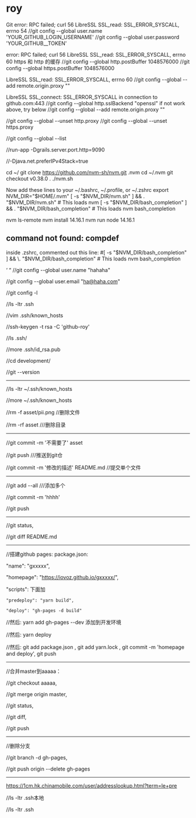 # roy


Git error: RPC failed; curl 56 LibreSSL SSL_read: SSL_ERROR_SYSCALL, errno 54
//git config --global user.name 'YOUR_GITHUB_LOGIN_USERNAME'
//git config --global user.password 'YOUR_GITHUB__TOKEN'

error: RPC failed; curl 56 LibreSSL SSL_read: SSL_ERROR_SYSCALL, errno 60
https 和 http 的缓存
//git config --global http.postBuffer 1048576000
//git config --global https.postBuffer 1048576000

LibreSSL SSL_read: SSL_ERROR_SYSCALL, errno 60
//git config --global --add remote.origin.proxy ""

LibreSSL SSL_connect: SSL_ERROR_SYSCALL in connection to github.com:443 
//git config --global http.sslBackend "openssl"
if not work above, try below
//git config --global --add remote.origin.proxy ""

//git config --global --unset http.proxy
//git config --global --unset https.proxy



//git config --global --list    

//run-app -Dgrails.server.port.http=9090

//-Djava.net.preferIPv4Stack=true



cd ~/ 
git clone https://github.com/nvm-sh/nvm.git .nvm
cd ~/.nvm
git checkout v0.38.0
. ./nvm.sh


Now add these lines to your ~/.bashrc, ~/.profile, or ~/.zshrc 
export NVM_DIR="$HOME/.nvm"
[ -s "$NVM_DIR/nvm.sh" ] && \. "$NVM_DIR/nvm.sh"  # This loads nvm
[ -s "$NVM_DIR/bash_completion" ] && \. "$NVM_DIR/bash_completion"  # This loads nvm bash_completion


nvm ls-remote
nvm install 14.16.1
nvm run node 14.16.1


## command not found: compdef

inside .zshrc, commented out this line: 
#[ -s "$NVM_DIR/bash_completion" ] && \. "$NVM_DIR/bash_completion"  # This loads nvm bash_completion


‘
“
//git config --global user.name "hahaha"

//git config --global user.email "ha@haha.com"

//git config -l

//ls -ltr .ssh

//vim .ssh/known_hosts 

//ssh-keygen -t rsa -C 'github-roy'

//ls .ssh/

//more .ssh/id_rsa.pub 

//cd development/

//git --version

------------------------------

//ls -ltr ~/.ssh/known_hosts

//more ~/.ssh/known_hosts

//rm -f asset/pii.png //删除文件

//rm -rf asset    ///删除目录

------------------------------

//git commit -m '不需要了' asset 

//git push    ///推送到git仓

//git commit -m '修改的描述' README.md     //提交单个文件

------------------------------

//git add --all     ///添加多个

//git commit -m 'hhhh'

//git push 

------------------------------

//git status, 

//git diff README.md

------------------------------

//搭建github pages: 
package.json:

"name": "gxxxxx",

"homepage": "https://iovoz.github.io/gxxxxx/",

"scripts": 下面加
    
    "predeploy": "yarn build",
    
    "deploy": "gh-pages -d build"
    
//然后: yarn add gh-pages --dev 添加到开发环境

//然后: yarn deploy

//然后: git add package.json , git add yarn.lock , git commit -m 'homepage and deploy', git push

------------------------------
//合并master到aaaaa：

//git checkout aaaaa, 

//git merge origin master, 

//git status, 

//git diff, 

//git push

------------------------------
//删除分支

//git branch -d gh-pages,

//git push origin --delete gh-pages

------------------------------

https://1cm.hk.chinamobile.com/user/addresslookup.html?term=le+pre

//ls -ltr .ssh本地

//ls -ltr .ssh

